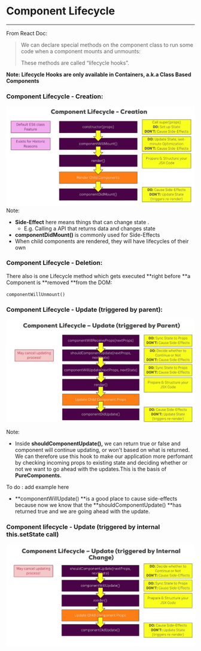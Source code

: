 # Component Lifecycle

---

From React Doc:

> We can declare special methods on the component class to run some code when a component mounts and unmounts:
>
> These methods are called “lifecycle hooks”.

**Note:  Lifecycle Hooks are only available in Containers, a.k.a Class Based Components**

### Component Lifecycle - Creation:

![](/assets/component_lifecycle_creation.png)Note:

* **Side-Effect** here means things that can change state . 
  * E.g. Calling a API that returns data and changes state 
* **componentDidMount\(\)** is commonly used for Side-Effects
* When child components are rendered, they will have lifecycles of their own

### Component Lifecycle - Deletion:

There also is one Lifecycle method which gets executed **right before **a Component is **removed **from the DOM:

`componentWillUnmount()`

### Component Lifecycle - Update \(triggered by parent\):

![](/assets/component_lifecycle_update_from_parent.png)

Note:

* Inside **shouldComponentUpdate\(\),** we can return true or false and component will continue updating, or won't based on what is returned. We can therefore use this hook to make our application more perfomant by checking incoming props to existing state and deciding whether or not we want to go ahead with the updates.This is the basis of **PureComponents.**

To do : add example here 

* **componentWillUpdate\(\) **is a good place to cause side-effects because now we know that the **shouldComponentUpdate\(\) **has returned true and we are going ahead with the update. 

### Component lifecycle - Update \(triggered by internal this.setState call\)

![](/assets/lifecycle_internal.png)

